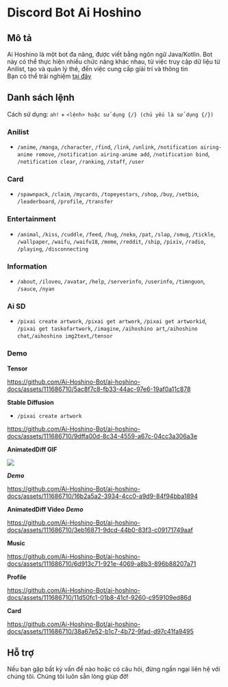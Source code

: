 # Discord Bot Ai Hoshino

## Mô tả
Ai Hoshino là một bot đa năng, được viết bằng ngôn ngữ Java/Kotlin. Bot này có thể thực hiện nhiều chức năng khác nhau, từ việc truy cập dữ liệu từ Anilist, tạo và quản lý thẻ, đến việc cung cấp giải trí và thông tin </br>
Bạn có thể trải nghiệm [tại đây](https://discord.com/api/oauth2/authorize?client_id=1110045503548313610&permissions=277028600320&scope=bot%20applications.commands)

## Danh sách lệnh
Cách sử dụng: `ah!` + `<lệnh> hoặc sử dụng {/} (chủ yếu là sử dụng {/})`

### Anilist
- `/anime`, `/manga`, `/character`, `/find`, `/link`, `/unlink`, `/notification airing-anime remove`, `/notification airing-anime add`, `/notification bind`, `/notification clear`, `/ranking`, `/staff`, `/user`

### Card
- `/spawnpack`, `/claim`, `/mycards`, `/topeyestars`, `/shop`, `/buy`, `/setbio`, `/leaderboard`, `/profile`, `/transfer`

### Entertainment
- `/animal`, `/kiss`, `/cuddle`, `/feed`, `/hug`, `/neko`, `/pat`, `/slap`, `/smug`, `/tickle`, `/wallpaper`, `/waifu`, `/waifu18`, `/meme`, `/reddit`, `/ship`, `/pixiv`, `/radio`, `/playing`, `/disconnecting`

### Information
- `/about`, `/iloveu`, `/avatar`, `/help`, `/serverinfo`, `/userinfo`, `/timnguon`, `/sauce`, `/nyan`

### Ai SD
- `/pixai create artwork`, `/pixai get artwork`, `/pixai get artworkid`, `/pixai get taskofartwork`, `/imagine`, `/aihoshino art`,`/aihoshino chat`,`/aihoshino img2text`,`/tensor`


### Demo
**Tensor**

<https://github.com/Ai-Hoshino-Bot/ai-hoshino-docs/assets/111686710/5ac8f7c8-fb33-44ac-97e6-19af0a11c878>


**Stable Diffusion**
- `/pixai create artwork`

<https://github.com/Ai-Hoshino-Bot/ai-hoshino-docs/assets/111686710/9dffa00d-8c34-4559-a67c-04cc3a306a3e>

**AnimatedDiff GIF**
<div></div>
<img src="https://i.imgur.com/Wc2wE7G.png" />

***Demo***

<https://github.com/Ai-Hoshino-Bot/ai-hoshino-docs/assets/111686710/16b2a5a2-3934-4cc0-a9d9-84f94bba1894>


**AnimatedDiff Video**
***Demo***

<https://github.com/Ai-Hoshino-Bot/ai-hoshino-docs/assets/111686710/3eb16871-9dcd-44b0-83f3-c09171749aaf>


**Music**

<https://github.com/Ai-Hoshino-Bot/ai-hoshino-docs/assets/111686710/6d913c71-921e-4069-a8b3-896b88207a71>


**Profile**


<https://github.com/Ai-Hoshino-Bot/ai-hoshino-docs/assets/111686710/11d50fc1-01b8-41cf-9260-c959109ed86d>


**Card**

<https://github.com/Ai-Hoshino-Bot/ai-hoshino-docs/assets/111686710/38a67e52-b1c7-4b72-9fad-d97c41fa9495>


## Hỗ trợ
Nếu bạn gặp bất kỳ vấn đề nào hoặc có câu hỏi, đừng ngần ngại liên hệ với chúng tôi. Chúng tôi luôn sẵn lòng giúp đỡ!
